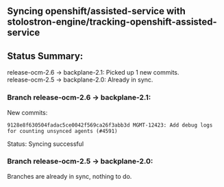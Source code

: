 ## Syncing openshift/assisted-service with stolostron-engine/tracking-openshift-assisted-service

## Status Summary:

release-ocm-2.6 -> backplane-2.1: Picked up 1 new commits.  
release-ocm-2.5 -> backplane-2.0: Already in sync.  

### Branch release-ocm-2.6 -> backplane-2.1:

New commits:

```
9128e8f630504fadac5ce0042f569ca26f3abb3d MGMT-12423: Add debug logs for counting unsynced agents (#4591)
```

Status: Syncing successful

### Branch release-ocm-2.5 -> backplane-2.0:

Branches are already in sync, nothing to do.
